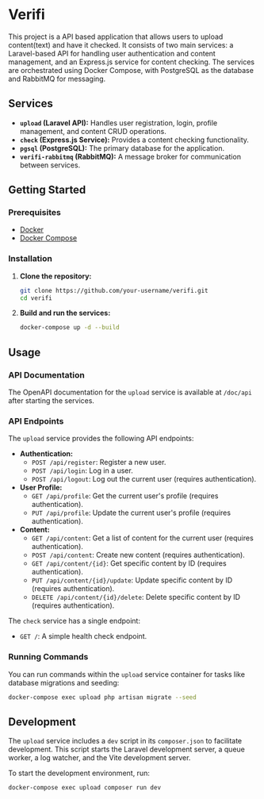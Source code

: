 # Verifi

This project is a API based application that allows users to upload content(text) and have it checked. It consists of two main services: a Laravel-based API for handling user authentication and content management, and an Express.js service for content checking. The services are orchestrated using Docker Compose, with PostgreSQL as the database and RabbitMQ for messaging.

## Services

*   **`upload` (Laravel API):** Handles user registration, login, profile management, and content CRUD operations.
*   **`check` (Express.js Service):** Provides a content checking functionality.
*   **`pgsql` (PostgreSQL):** The primary database for the application.
*   **`verifi-rabbitmq` (RabbitMQ):** A message broker for communication between services.

## Getting Started

### Prerequisites

*   [Docker](https://docs.docker.com/get-docker/)
*   [Docker Compose](https://docs.docker.com/compose/install/)

### Installation

1.  **Clone the repository:**

    ```bash
    git clone https://github.com/your-username/verifi.git
    cd verifi
    ```

2.  **Build and run the services:**

    ```bash
    docker-compose up -d --build
    ```

## Usage

### API Documentation

The OpenAPI documentation for the `upload` service is available at `/doc/api` after starting the services.

### API Endpoints

The `upload` service provides the following API endpoints:

*   **Authentication:**
    *   `POST /api/register`: Register a new user.
    *   `POST /api/login`: Log in a user.
    *   `POST /api/logout`: Log out the current user (requires authentication).
*   **User Profile:**
    *   `GET /api/profile`: Get the current user's profile (requires authentication).
    *   `PUT /api/profile`: Update the current user's profile (requires authentication).
*   **Content:**
    *   `GET /api/content`: Get a list of content for the current user (requires authentication).
    *   `POST /api/content`: Create new content (requires authentication).
    *   `GET /api/content/{id}`: Get specific content by ID (requires authentication).
    *   `PUT /api/content/{id}/update`: Update specific content by ID (requires authentication).
    *   `DELETE /api/content/{id}/delete`: Delete specific content by ID (requires authentication).

The `check` service has a single endpoint:

*   `GET /`: A simple health check endpoint.

### Running Commands

You can run commands within the `upload` service container for tasks like database migrations and seeding:

```bash
docker-compose exec upload php artisan migrate --seed
```

## Development

The `upload` service includes a `dev` script in its `composer.json` to facilitate development. This script starts the Laravel development server, a queue worker, a log watcher, and the Vite development server.

To start the development environment, run:

```bash
docker-compose exec upload composer run dev
```
